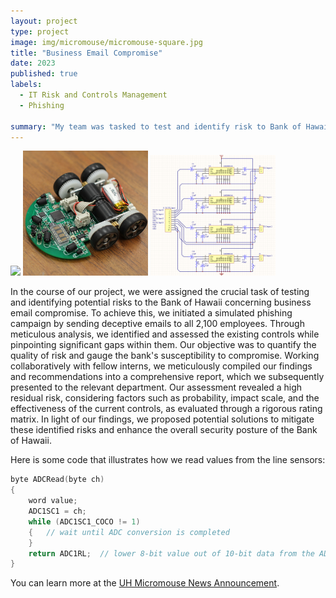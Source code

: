 ```yaml
---
layout: project
type: project
image: img/micromouse/micromouse-square.jpg
title: "Business Email Compromise"
date: 2023
published: true
labels:
  - IT Risk and Controls Management
  - Phishing

summary: "My team was tasked to test and identify risk to Bank of Hawai'i for business email compromise."
---
```


<div class="text-center p-4">
  <img width="200px" src="https://github.com/yafujimoto/yafujimoto.github.io/blob/main/img/IMG_7772.pdf" class="img-thumbnail" >
  <img width="200px" src="../img/micromouse/micromouse-robot-2.jpg" class="img-thumbnail" >
  <img width="200px" src="../img/micromouse/micromouse-circuit.png" class="img-thumbnail" >
  
</div>

In the course of our project, we were assigned the crucial task of testing and identifying potential risks to the Bank of Hawaii concerning business email compromise. To achieve this, we initiated a simulated phishing campaign by sending deceptive emails to all 2,100 employees. Through meticulous analysis, we identified and assessed the existing controls while pinpointing significant gaps within them. Our objective was to quantify the quality of risk and gauge the bank's susceptibility to compromise. Working collaboratively with fellow interns, we meticulously compiled our findings and recommendations into a comprehensive report, which we subsequently presented to the relevant department. Our assessment revealed a high residual risk, considering factors such as probability, impact scale, and the effectiveness of the current controls, as evaluated through a rigorous rating matrix. In light of our findings, we proposed potential solutions to mitigate these identified risks and enhance the overall security posture of the Bank of Hawaii.

Here is some code that illustrates how we read values from the line sensors:

```cpp
byte ADCRead(byte ch)
{
    word value;
    ADC1SC1 = ch;
    while (ADC1SC1_COCO != 1)
    {   // wait until ADC conversion is completed   
    }
    return ADC1RL;  // lower 8-bit value out of 10-bit data from the ADC
}
```

You can learn more at the [UH Micromouse News Announcement](https://manoa.hawaii.edu/news/article.php?aId=2857).
